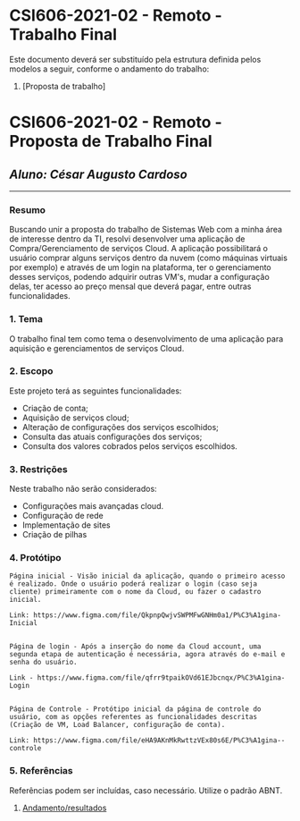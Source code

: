 # **CSI606-2021-02 - Remoto - Trabalho Final**

Este documento deverá ser substituído pela estrutura definida pelos modelos a seguir, conforme o andamento do trabalho:

1. [Proposta de trabalho]

# **CSI606-2021-02 - Remoto - Proposta de Trabalho Final**

## *Aluno: César Augusto Cardoso*

--------------

<!-- Descrever um resumo sobre o trabalho. -->

### Resumo

  Buscando unir a proposta do trabalho de Sistemas Web com a minha área de interesse dentro da TI, resolvi desenvolver uma aplicação de Compra/Gerenciamento de serviços Cloud. A aplicação possibilitará o usuário comprar alguns serviços dentro da nuvem (como máquinas virtuais por exemplo) e através de um login na plataforma, ter o gerenciamento desses serviços, podendo adquirir outras VM's, mudar a configuração delas, ter acesso ao preço mensal que deverá pagar, entre outras funcionalidades.

<!-- Apresentar o tema. -->
### 1. Tema

  O trabalho final tem como tema o desenvolvimento de uma aplicação para aquisição e gerenciamentos de serviços Cloud.

<!-- Descrever e limitar o escopo da aplicação. -->
### 2. Escopo

  Este projeto terá as seguintes funcionalidades:

  - Criação de conta;
  - Aquisição de serviços cloud;
  - Alteração de configurações dos serviços escolhidos;
  - Consulta das atuais configurações dos serviços;
  - Consulta dos valores cobrados pelos serviços escolhidos.

<!-- Apresentar restrições de funcionalidadeBasics – Figma e de escopo. -->
### 3. Restrições

  Neste trabalho não serão considerados:

  - Configurações mais avançadas cloud.
  - Configuração de rede
  - Implementação de sites
  - Criação de pilhas

<!-- Construir alguns protótipos para a aplicação, disponibilizá-los no Github e descrever o que foi considerado. //-->
### 4. Protótipo

    Página inicial - Visão inicial da aplicação, quando o primeiro acesso é realizado. Onde o usuário poderá realizar o login (caso seja cliente) primeiramente com o nome da Cloud, ou fazer o cadastro inicial.

    Link: https://www.figma.com/file/QkpnpQwjvSWPMFwGNHm0a1/P%C3%A1gina-Inicial


    Página de login - Após a inserção do nome da Cloud account, uma segunda etapa de autenticação é necessária, agora através do e-mail e senha do usuário.

    Link - https://www.figma.com/file/qfrr9tpaikOVd61EJbcnqx/P%C3%A1gina-Login


    Página de Controle - Protótipo inicial da página de controle do usuário, com as opções referentes as funcionalidades descritas (Criação de VM, Load Balancer, configuração de conta).

    Link: https://www.figma.com/file/eHA9AKnMkRwttzVEx80s6E/P%C3%A1gina--controle



### 5. Referências

  Referências podem ser incluídas, caso necessário. Utilize o padrão ABNT.


1. [Andamento/resultados](./02-final-version.md)